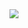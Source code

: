 <img src="https://cdn.discordapp.com/attachments/735929313328758864/1142957978882932887/136shots_so.jpg" />

